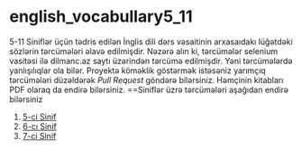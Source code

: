 # english_vocabullary5_11
5-11 Siniflər üçün tədris edilən İnglis dili dərs vəsaitinin arxasaıdakı lüğətdəki sözlərin tərcümələri əlavə edilmişdir.
Nəzərə alın ki, tərcümələr selenium vasitəsi ilə dilmanc.az saytı üzərindən tərcümə edilmişdir. Yəni tərcümələrdə yanlışılıqlar ola bilər. Proyektə köməklik göstərmək istəsəniz yarımçıq tərcümələri düzəldərək *Pull Request* göndərə bilərsiniz.
Həmçinin kitabları PDF olaraq da endirə bilərsiniz.
==Siniflər üzrə tərcümələri aşağıdan endirə bilərsiniz
1. [5-ci Sinif](5/5.xlsx)
2. [6-cı Sinif](6/6.xlsx)
3. [7-ci Sinif](7/7.xlsx)
